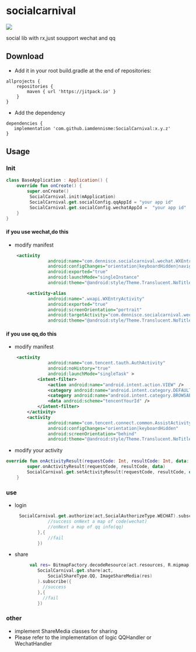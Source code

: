 # socialcarnival

[![](https://jitpack.io/v/iamdennisme/SocialCarnival.svg)](https://jitpack.io/#iamdennisme/SocialCarnival)

social lib  with rx,just soupport wechat and qq

## Download

- Add it in your root build.gradle at the end of repositories:

```
allprojects {
    repositories {
        maven { url 'https://jitpack.io' }
    }
}
```

- Add the dependency

```
dependencies {
   implementation 'com.github.iamdennisme:SocialCarnival:x.y.z'
}
```

## Usage

### Init

```Kotlin
class BaseApplication : Application() {
    override fun onCreate() {
        super.onCreate()
         SocialCarnival.init(mApplication)
         SocialCarnival.get.socialConfig.qqAppId = "your app id"
         SocialCarnival.get.socialConfig.wechatAppId =  "your app id"
    }
}
```
#### if you use wechat,do this
- modify manifest
```xml
    <activity
                android:name="com.dennisce.socialcarnival.wechat.WXEntryActivity"
                android:configChanges="orientation|keyboardHidden|navigation|screenSize"
                android:exported="true"
                android:launchMode="singleInstance"
                android:theme="@android:style/Theme.Translucent.NoTitleBar"/>

        <activity-alias
                android:name=".wxapi.WXEntryActivity"
                android:exported="true"
                android:screenOrientation="portrait"
                android:targetActivity="com.dennisce.socialcarnival.wechat.WXEntryActivity"
                android:theme="@android:style/Theme.Translucent.NoTitleBar"/>
```
#### if you use qq,do this
- modify manifest
```xml
    <activity
                android:name="com.tencent.tauth.AuthActivity"
                android:noHistory="true"
                android:launchMode="singleTask" >
            <intent-filter>
                <action android:name="android.intent.action.VIEW" />
                <category android:name="android.intent.category.DEFAULT" />
                <category android:name="android.intent.category.BROWSABLE" />
                <data android:scheme="tencentYourId" />
            </intent-filter>
        </activity>
        <activity
                android:name="com.tencent.connect.common.AssistActivity"
                android:configChanges="orientation|keyboardHidden"
                android:screenOrientation="behind"
                android:theme="@android:style/Theme.Translucent.NoTitleBar" />
```
- modify your activity
```kotlin
override fun onActivityResult(requestCode: Int, resultCode: Int, data: Intent?) {
        super.onActivityResult(requestCode, resultCode, data)
        SocialCarnival.get.setActivityResult(requestCode, resultCode, data)
    }
```

### use
- login
```kotlin
     SocialCarnival.get.authorize(act,SocialAuthorizeType.WECHAT).subscribe({
                //success onNext a map of code(wechat)
                //onNext a map of qq info(qq)
            },{
                //fail
            })
```
- share 
```kotlin
         val res= BitmapFactory.decodeResource(act.resources, R.mipmap.ic_launcher)
            SocialCarnival.get.share(act,
                SocialShareType.QQ, ImageShareMedia(res)
            ).subscribe({
              //success 
            },{
              //fail
            })
```

### other
- implement ShareMedia classes for sharing
- Please refer to the implementation of logic QQHandler or WechatHandler

